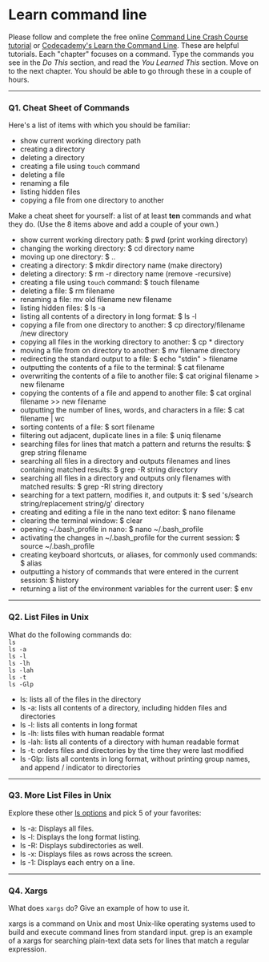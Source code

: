 # Learn command line

Please follow and complete the free online [Command Line Crash Course
tutorial](https://web.archive.org/web/20160708171659/http://cli.learncodethehardway.org/book/) or [Codecademy's Learn the Command Line](https://www.codecademy.com/learn/learn-the-command-line). These are helpful tutorials. Each "chapter" focuses on a command. Type the commands you see in the _Do This_ section, and read the _You Learned This_ section. Move on to the next chapter. You should be able to go through these in a couple of hours.

---

### Q1.  Cheat Sheet of Commands  

Here's a list of items with which you should be familiar:  
* show current working directory path
* creating a directory
* deleting a directory
* creating a file using `touch` command
* deleting a file
* renaming a file
* listing hidden files
* copying a file from one directory to another

Make a cheat sheet for yourself: a list of at least **ten** commands and what they do.  (Use the 8 items above and add a couple of your own.)  

* show current working directory path: $ pwd (print working directory)
* changing the working directory: $ cd directory name
* moving up one directory: $ ..
* creating a directory: $ mkdir directory name (make directory)
* deleting a directory: $ rm -r directory name (remove -recursive)
* creating a file using `touch` command: $ touch filename
* deleting a file: $ rm filename
* renaming a file: mv old filename new filename
* listing hidden files: $ ls -a
* listing all contents of a directory in long format: $ ls -l
* copying a file from one directory to another: $ cp directory/filename /new directory
* copying all files in the working directory to another: $ cp * directory
* moving a file from on directory to another: $ mv filename directory
* redirecting the standard output to a file: $ echo "stdin" > filename
* outputting the contents of a file to the terminal: $ cat filename
* overwriting the contents of a file to another file: $ cat original filename > new filename
* copying the contents of a file and append to another file: $ cat orginal filename >> new filename
* outputting the number of lines, words, and characters in a file: $ cat filename | wc
* sorting contents of a file: $ sort filename
* filtering out adjacent, duplicate lines in a file: $ uniq filename
* searching files for lines that match a pattern and returns the results: $ grep string filename
* searching all files in a directory and outputs filenames and lines containing matched results: $ grep -R string directory
* searching all files in a directory and outputs only filenames with matched results: $ grep -Rl string directory
* searching for a text pattern, modifies it, and outputs it: $ sed 's/search string/replacement string/g' directory
* creating and editing a file in the nano text editor: $ nano filename
* clearing the terminal window: $ clear
* opening ~/.bash_profile in nano: $ nano ~/.bash_profile
* activating the changes in ~/.bash_profile for the current session: $ source ~/.bash_profile
* creating keyboard shortcuts, or aliases, for commonly used commands: $ alias
* outputting a history of commands that were entered in the current session: $ history
* returning a list of the environment variables for the current user: $ env

---

### Q2.  List Files in Unix   

What do the following commands do:  
`ls`  
`ls -a`  
`ls -l`  
`ls -lh`  
`ls -lah`  
`ls -t`  
`ls -Glp`  

* ls: lists all of the files in the directory
* ls -a: lists all contents of a directory, including hidden files and directories
* ls -l: lists all contents in long format
* ls -lh: lists files with human readable format
* ls -lah: lists all contents of a directory with human readable format
* ls -t: orders files and directories by the time they were last modified
* ls -Glp: lists all contents in long format, without printing group names, and append / indicator to directories

---

### Q3.  More List Files in Unix  

Explore these other [ls options](http://www.techonthenet.com/unix/basic/ls.php) and pick 5 of your favorites:

* ls -a:	Displays all files.
* ls -l:	Displays the long format listing.
* ls -R:	Displays subdirectories as well.
* ls -x:	Displays files as rows across the screen.
* ls -1:	Displays each entry on a line.

---

### Q4.  Xargs   

What does `xargs` do? Give an example of how to use it.

xargs is a command on Unix and most Unix-like operating systems used to build and execute command lines from standard input. grep is an example of a xargs for searching plain-text data sets for lines that match a regular expression.

 

